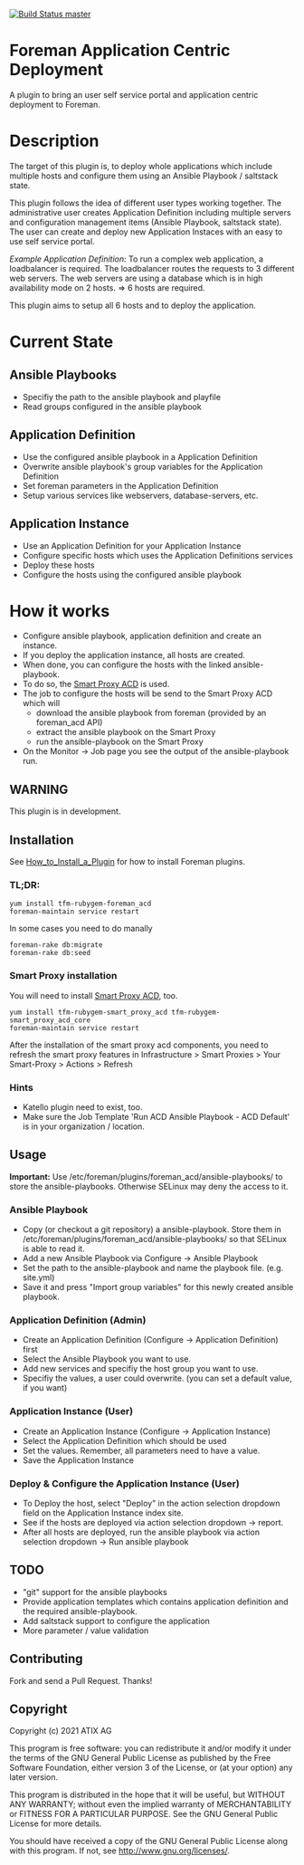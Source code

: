 [![Build Status master](https://travis-ci.org/ATIX-AG/foreman_acd.svg?branch=master)](https://travis-ci.org/ATIX-AG/foreman_acd)

# Foreman Application Centric Deployment

A plugin to bring an user self service portal and application centric deployment to Foreman.


# Description

The target of this plugin is, to deploy whole applications which include multiple hosts and 
configure them using an Ansible Playbook / saltstack state.

This plugin follows the idea of different user types working together.
The administrative user creates Application Definition including multiple servers and
configuration management items (Ansible Playbook, saltstack state).
The user can create and deploy new Application Instaces with an easy to use self service portal. 

*Example Application Definition:* To run a complex web application, a loadbalancer is required.
The loadbalancer routes the requests to 3 different web servers.
The web servers are using a database which is in high availability mode on 2 hosts.
=> 6 hosts are required.

This plugin aims to setup all 6 hosts and to deploy the application.


# Current State

## Ansible Playbooks

- Specifiy the path to the ansible playbook and playfile
- Read groups configured in the ansible playbook

## Application Definition

- Use the configured ansible playbook in a Application Definition
- Overwrite ansible playbook's group variables for the Application Definition
- Set foreman parameters in the Application Definition
- Setup various services like webservers, database-servers, etc.

## Application Instance

- Use an Application Definition for your Application Instance
- Configure specific hosts which uses the Application Definitions services
- Deploy these hosts
- Configure the hosts using the configured ansible playbook

# How it works

- Configure ansible playbook, application definition and create an instance.
- If you deploy the application instance, all hosts are created.
- When done, you can configure the hosts with the linked ansible-playbook.
- To do so, the [Smart Proxy ACD](https://github.com/ATIX-AG/smart_proxy_acd) is used.
- The job to configure the hosts will be send to the Smart Proxy ACD which will
    - download the ansible playbook from foreman (provided by an foreman_acd API)
    - extract the ansible playbook on the Smart Proxy
    - run the ansible-playbook on the Smart Proxy
- On the Monitor -> Job page you see the output of the ansible-playbook run.


## WARNING

This plugin is in development. 

## Installation

See [How_to_Install_a_Plugin](https://theforeman.org/plugins/#2.Installation)
for how to install Foreman plugins. 

### TL;DR: 

    yum install tfm-rubygem-foreman_acd
    foreman-maintain service restart

In some cases you need to do manally

    foreman-rake db:migrate
    foreman-rake db:seed

### Smart Proxy installation

You will need to install [Smart Proxy ACD](https://github.com/ATIX-AG/smart_proxy_acd), too. 

    yum install tfm-rubygem-smart_proxy_acd tfm-rubygem-smart_proxy_acd_core
    foreman-maintain service restart

After the installation of the smart proxy acd components, you need to refresh the smart proxy features in
Infrastructure > Smart Proxies > Your Smart-Proxy > Actions > Refresh


### Hints

* Katello plugin need to exist, too.
* Make sure the Job Template 'Run ACD Ansible Playbook - ACD Default' is in your organization / location.

## Usage

**Important:** Use /etc/foreman/plugins/foreman_acd/ansible-playbooks/ to 
store the ansible-playbooks. Otherwise SELinux may deny the access to it.

### Ansible Playbook

* Copy (or checkout a git repository) a ansible-playbook. Store them in 
  /etc/foreman/plugins/foreman_acd/ansible-playbooks/ so that SELinux is able to read it.
* Add a new Ansible Playbook via Configure -> Ansible Playbook
* Set the path to the ansible-playbook and name the playbook file. (e.g. site.yml)
* Save it and press "Import group variables" for this newly created ansible playbook.

### Application Definition (Admin)

* Create an Application Definition (Configure -> Application Definition) first
* Select the Ansible Playbook you want to use. 
* Add new services and specifiy the host group you want to use.
* Specifiy the values, a user could overwrite.
  (you can set a default value, if you want)

### Application Instance (User)

* Create an Application Instance (Configure -> Application Instance) 
* Select the Application Definition which should be used
* Set the values.
  Remember, all parameters need to have a value. 
* Save the Application Instance

### Deploy & Configure the Application Instance (User)

* To Deploy the host, select "Deploy" in the action selection dropdown field
  on the Application Instance index site.
* See if the hosts are deployed via action selection dropdown -> report.
* After all hosts are deployed, run the ansible playbook via 
  action selection dropdown -> Run ansible playbook


## TODO

- "git" support for the ansible playbooks
- Provide application templates which contains application definition and 
  the required ansible-playbook.
- Add saltstack support to configure the application
- More parameter / value validation


## Contributing

Fork and send a Pull Request. Thanks!

## Copyright

Copyright (c) 2021 ATIX AG 

This program is free software: you can redistribute it and/or modify
it under the terms of the GNU General Public License as published by
the Free Software Foundation, either version 3 of the License, or
(at your option) any later version.

This program is distributed in the hope that it will be useful,
but WITHOUT ANY WARRANTY; without even the implied warranty of
MERCHANTABILITY or FITNESS FOR A PARTICULAR PURPOSE.  See the
GNU General Public License for more details.

You should have received a copy of the GNU General Public License
along with this program.  If not, see <http://www.gnu.org/licenses/>.
